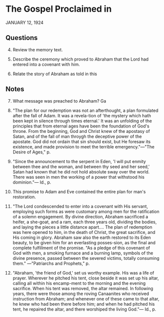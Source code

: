 # The Gospel Proclaimed in
JANUARY 12, 1924

## Questions

4. Review the memory text.

12. Describe the ceremony which proved to Abraham that the Lord had entered into a covenant with him.

4. Relate the story of Abraham as told in this

## Notes

7. What message was preached to Abraham? Ga

1. "The plan for our redemption was not an afterthought, a plan formulated after the fall of Adam. It was a revela-tion of 'the mystery which hath been kept in silence through times eternal.' It was an unfolding of the principles that from eternal ages have been the foundation of God's throne. From the beginning, God and Christ knew of the apostasy of Satan, and of the fall of man throygh the deceptive power of the apostate. God did not ordain that sin should exist, but He foresaw its existence, and made provision to meet the terrible emergency."—"The Desire of Ages," p.

3. "Since the announcement to the serpent in Eden, 'I will put enmity between thee and the woman, and between thy seed and her seed,' Satan had known that he did not hold absolute sway over the world. There was seen in men the working of a power that withstood his dominion."— Id., p.

115. This promise to Adam and Eve contained the entire plan for man's restoration.

5. "The Lord condescended to enter into a covenant with His servant, employing such forms as were customary among men for the ratification of a solemn engagement. By divine direction, Abraham sacrificed a heifer, a she-goat, and a ram, each three years old, dividing the bodies, and laying the pieces a little distance apart.... The plan of redemption was here opened to him, in the death of Christ, the great sacrifice, and His coming in glory. Abraham saw also the earth restored to its Eden beauty, to be given him for an everlasting posses-sion, as the final and complete fulfillment of the promise. "As a pledge of this covenant of God with men, a smoking furnace and a burning lamp, symbols of the divine presence, passed between the severed victims, totally consuming them." —"Patriarchs and Prophets," p.

6. "Abraham, 'the friend of God,' set us worthy example. His was a life of prayer. Wherever he pitched his tent, close beside it was set up his altar, calling all within his encamp-ment to the morning and the evening sacrifice. When his tent was removed, the altar remained. In following years, there were those among the roving Canaanites who received instruction from Abraham; and whenever one of these came to that altar, he knew who had been there before him; and when he had pitched his tent, he repaired the altar, and there worshiped the living God."— Id., p.
